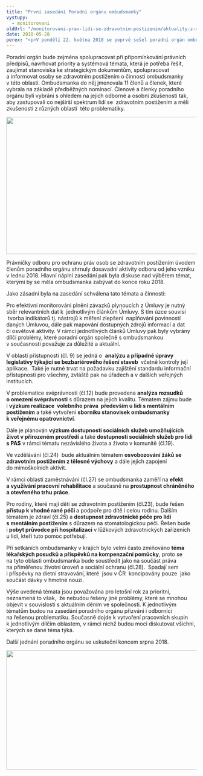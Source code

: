 ```yaml
---
title: "První zasedání Poradní orgánu ombudsmanky"
vystupy:
  - monitorovani
oldUrl: "/monitorovani-prav-lidi-se-zdravotnim-postizenim/aktuality-z-monitorovani/aktuality-z-monitorovani-2018/prvni-zasedani-poradni-organu-ombudsmanky/"
date: 2018-05-28
perex: "<p>V pondělí 22. května 2018 se poprvé sešel poradní orgán ombudsmanky pro oblast práv osob se zdravotním postižením. Jeho hlavním úkolem bude sledovat společně s ombudsmankou naplňování Úmluvy o právech osob se zdravotním postižením v České republice.</p>"
---
```


<!-- imported from the old website -->

<p>Poradní orgán bude zejména spolupracovat při připomínkování právních předpisů, navrhovat priority a systémová témata, která je potřeba řešit, zaujímat stanoviska ke strategickým dokumentům, spolupracovat a informovat osoby se zdravotním postižením o činnosti ombudsmanky v této oblasti. Ombudsmanka do něj jmenovala 11 členů a členek, které vybrala na základě předběžných nominací. Členové a členky poradního orgánu byli vybráni s ohledem na jejich odborné a osobní zkušenosti tak, aby zastupovali co nejširší spektrum lidí se  zdravotním postižením a měli zkušenosti z různých oblastí  této problematiky.</p><p><img src="https://www.ochrance.cz/uploads/RTEmagicC_Poradni-organ-1.JPG.JPG" width="630" height="363" alt="" /></p> <p>Právničky odboru pro ochranu práv osob se zdravotním postižením úvodem členům poradního orgánu shrnuly dosavadní aktivity odboru od jeho vzniku v lednu 2018. Hlavní náplní zasedání pak byla diskuse nad výběrem témat, kterými by se měla ombudsmanka zabývat do konce roku 2018. </p> <p>Jako zásadní byla na zasedání schválena tato témata a činnosti:</p> <p>Pro efektivní monitorování plnění závazků plynoucích z Úmluvy je nutný sběr relevantních dat k  jednotlivým článkům Úmluvy. S tím úzce souvisí  tvorba indikátorů tj. nástrojů k měření zlepšení  naplňování povinností daných Úmluvou, dále pak mapování dostupných zdrojů informací a dat či osvětové aktivity. V rámci jednotlivých článků Úmluvy pak byly vybrány dílčí problémy, které poradní orgán společně s ombudsmankou v současnosti považuje za důležité a aktuální.</p> <p>V oblasti přístupnosti (čl. 9) se jedná o  <b>analýzu a případné úpravy legislativy týkající se bezbariérového řešení staveb </b> včetně kontroly její aplikace.  Také je nutné trvat na požadavku zajištění standardu informační přístupnosti pro všechny, zvláště pak na úřadech a v dalších veřejných institucích. </p> <p>V problematice svéprávnosti (čl.12) bude provedena <b>analýza rozsudků o omezení svéprávnosti</b> s důrazem na jejich kvalitu. Tématem zájmu bude i <b>výzkum realizace  volebního práva  především u lidí s mentálním postižením</b> a také vytvoření <b>sborníku stanovisek ombudsmanky k veřejnému opatrovnictví</b>.</p> <p>Dále je plánován <b>výzkum dostupnosti sociálních služeb umožňujících život v přirozeném prostředí</b> a také <b>dostupnosti sociálních služeb pro lidi s PAS</b> v rámci tématu nezávislého života a života v komunitě (čl.19).</p> <p>Ve vzdělávání (čl.24)  bude aktuálním tématem <b>osvobozování žáků se zdravotním postižením z tělesné výchovy</b> a dále jejich zapojení do mimoškolních aktivit. </p> <p>V rámci oblasti zaměstnávání (čl.27) se ombudsmanka zaměří na <b>efekt a využívání pracovní rehabilitace</b> a současně na <b>prostupnost chráněného a otevřeného trhu práce</b>. </p> <p>Pro rodiny, které mají děti se zdravotním postižením (čl.23), bude řešen <b>přístup k vhodné rané péči </b>a podpoře pro dítě i celou rodinu. Dalším tématem je zdraví (čl.25) a <b>dostupnost zdravotnické péče pro lidi s mentálním postižením</b> s důrazem na stomatologickou péči. Řešen bude i <b>pobyt průvodce při hospitalizaci</b> v lůžkových zdravotnických zařízeních u lidí, kteří tuto pomoc potřebují.</p> <p>Při setkáních ombudsmanky v krajích bylo velmi často zmiňováno <b>téma lékařských posudků a příspěvků na kompenzační pomůcky</b>, proto se na tyto oblasti ombudsmanka bude soustředit jako na součást práva na přiměřenou životní úroveň a sociální ochranu (čl.28).  Spadají sem i příspěvky na dietní stravování, které  jsou v ČR  koncipovány pouze  jako součást dávky v hmotné nouzi. </p> <p>Výše uvedená témata jsou považována pro letošní rok za prioritní, neznamená to však,  že nebudou řešeny jiné problémy, které se mnohou objevit v souvislosti s aktuálním děním ve společnosti. K jednotlivým tématům budou na zasedání poradního orgánu přizváni i odborníci na řešenou problematiku. Současně dojde k vytvoření pracovních skupin k jednotlivým dílčím oblastem, v rámci nichž budou moci diskutovat všichni, kterých se dané téma týká. </p> <p>Další jednání poradního orgánu se uskuteční koncem srpna 2018.</p><p><img src="https://www.ochrance.cz/uploads/RTEmagicC_Poradni-organ-2.JPG.JPG" width="630" height="316" alt="" /></p>
